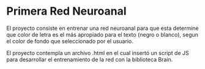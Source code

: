 # Primera Red Neuroanal

El proyecto consiste en entrenar una red neuroanal para que esta determine que color de letra es el más apropiado para el texto (negro o blanco), segun el color de fondo que seleccionado por el usuario.

El proyecto contempla un archivo .html en el cual insertó un script de JS para desarrollar el entrenamiento de la red con la biblioteca Brain.
